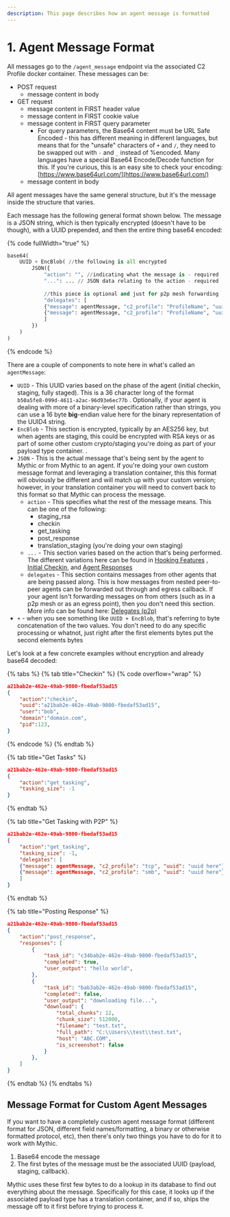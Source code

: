 ```yaml
---
description: This page describes how an agent message is formatted
---
```


# 1. Agent Message Format

All messages go to the `/agent_message` endpoint via the associated C2 Profile docker container. These messages can be:

* POST request
  * message content in body
* GET request
  * message content in FIRST header value
  * message content in FIRST cookie value
  * message content in FIRST query parameter
    * For query parameters, the Base64 content must be URL Safe Encoded - this has different meaning in different languages, but means that for the "unsafe" characters of `+` and `/`, they need to be swapped out with `-` and `_` instead of %encoded. Many languages have a special Base64 Encode/Decode function for this. If you're curious, this is an easy site to check your encoding: [https://www.base64url.com/](https://www.base64url.com/)
  * message content in body

All agent messages have the same general structure, but it's the message inside the structure that varies.

Each message has the following general format shown below. The message is a JSON string, which is then typically encrypted (doesn't have to be though), with a UUID prepended, and then the entire thing base64 encoded:

{% code fullWidth="true" %}
```python
base64(
	UUID + EncBlob( //the following is all encrypted
		JSON({
			"action": "", //indicating what the message is - required
			"...": ... // JSON data relating to the action - required
			
			//this piece is optional and just for p2p mesh forwarding
			"delegates": [
			{"message": agentMessage, "c2_profile": "ProfileName", "uuid": "uuid here"},
			{"message": agentMessage, "c2_profile": "ProfileName", "uuid": "uuid here"}
			]
		})
	)
)
```
{% endcode %}

There are a couple of components to note here in what's called an `agentMessage`:

* `UUID` - This UUID varies based on the phase of the agent (initial checkin, staging, fully staged). This is a 36 character long of the format `b50a5fe8-099d-4611-a2ac-96d93e6ec77b` . Optionally, if your agent is dealing with more of a binary-level specification rather than strings, you can use a 16 byte **big**-endian value here for the binary representation of the UUID4 string.
* `EncBlob` - This section is encrypted, typically by an AES256 key, but when agents are staging, this could be encrypted with RSA keys or as part of some other custom crypto/staging you're doing as part of your payload type container. .
* `JSON` - This is the actual message that's being sent by the agent to Mythic or from Mythic to an agent. If you're doing your own custom message format and leveraging a translation container, this this format will obviously be different and will match up with your custom version; however, in your translation container you will need to convert back to this format so that Mythic can process the message.
  * `action` - This specifies what the rest of the message means. This can be one of the following:
    * staging\_rsa
    * checkin
    * get\_tasking
    * post\_response
    * translation\_staging (you're doing your own staging)
  * `...` - This section varies based on the action that's being performed. The different variations here can be found in [Hooking Features](../../../hooking-features/) , [Initial Checkin](initial-checkin.md), and [Agent Responses](action\_get\_tasking.md)
  * `delegates` - This section contains messages from other agents that are being passed along. This is how messages from nested peer-to-peer agents can be forwarded out through and egress callback. If your agent isn't forwarding messages on from others (such as in a p2p mesh or as an egress point), then you don't need this section. More info can be found here: [Delegates (p2p)](delegates.md)
* `+` - when you see something like `UUID + EncBlob`, that's referring to byte concatenation of the two values. You don't need to do any specific processing or whatnot, just right after the first elements bytes put the second elements bytes

Let's look at a few concrete examples without encryption and already base64 decoded:

{% tabs %}
{% tab title="Checkin" %}
{% code overflow="wrap" %}
```json
a21bab2e-462e-49ab-9800-fbedaf53ad15
{
    "action":"checkin",
    "uuid":"a21bab2e-462e-49ab-9800-fbedaf53ad15",
    "user":"bob",
    "domain":"domain.com",
    "pid":123,
}
```
{% endcode %}
{% endtab %}

{% tab title="Get Tasks" %}
```json
a21bab2e-462e-49ab-9800-fbedaf53ad15
{
    "action":"get_tasking",
    "tasking_size": -1
}
```
{% endtab %}

{% tab title="Get Tasking with P2P" %}
```json
a21bab2e-462e-49ab-9800-fbedaf53ad15
{
    "action":"get_tasking",
    "tasking_size": -1,
    "delegates": [
	{"message": agentMessage, "c2_profile": "tcp", "uuid": "uuid here"},
	{"message": agentMessage, "c2_profile": "smb", "uuid": "uuid here"}
	]
}
```
{% endtab %}

{% tab title="Posting Response" %}
```json
a21bab2e-462e-49ab-9800-fbedaf53ad15
{
    "action":"post_response",
    "responses": [
        {
            "task_id": "c34bab2e-462e-49ab-9800-fbedaf53ad15",
            "completed": true,
            "user_output": "hello world",
        },
        {
            "task_id": "bab3ab2e-462e-49ab-9800-fbedaf53ad15",
            "completed": false,
            "user_output": "downloading file...",
            "download": {
                "total_chunks": 12,
                "chunk_size": 512000,
                "filename": "test.txt",
                "full_path": "C:\\Users\\test\\test.txt",
                "host": "ABC.COM",
                "is_screenshot": false
            }
        },
    ]
}
```
{% endtab %}
{% endtabs %}

## Message Format for Custom Agent Messages

If you want to have a completely custom agent message format (different format for JSON, different field names/formatting, a binary or otherwise formatted protocol, etc), then there's only two things you have to do for it to work with Mythic.

1. Base64 encode the message
2. The first bytes of the message must be the associated UUID (payload, staging, callback).

Mythic uses these first few bytes to do a lookup in its database to find out everything about the message. Specifically for this case, it looks up if the associated payload type has a translation container, and if so, ships the message off to it first before trying to process it.
